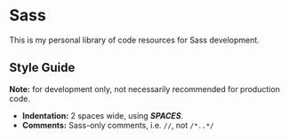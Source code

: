 # Sass
This is my personal library of code resources for Sass development.

## Style Guide
**Note:** for development only, not necessarily recommended for production code.

- **Indentation:** 2 spaces wide, using ***SPACES***.
- **Comments:** Sass-only comments, i.e. `//`, not `/*..*/`